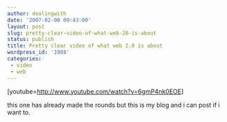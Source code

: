 ```yaml
---
author: dealingwith
date: '2007-02-08 09:43:00'
layout: post
slug: pretty-clear-video-of-what-web-20-is-about
status: publish
title: Pretty clear video of what web 2.0 is about
wordpress_id: '1988'
categories:
 - video
 - web
---
```


[youtube=http://www.youtube.com/watch?v=6gmP4nk0EOE]

this one has already made the rounds but this is my blog and i can post if i
want to.

